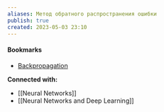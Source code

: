```yaml
---
aliases: Метод обратного распространения ошибки
publish: true
created: 2023-05-03 23:10
---
```















#### Bookmarks
- [Backpropagation](https://en.wikipedia.org/wiki/Backpropagation)


**Connected with:**
- [[Neural Networks]]
- [[Neural Networks and Deep Learning]]

